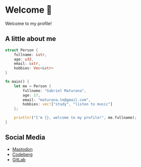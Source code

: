 # Welcome 👋

Welcome to my profile!

## A little about me

```rs
struct Person {
    fullname: &str,
    age: u32,
    email: &str,
    hobbies: Vec<&str>
}

fn main() {
    let me = Person {
        fullname: "Gabriel Maturana",
        age: 17,
        email: "maturana.te@gmail.com",
        hobbies: vec!["study", "listen to music"]
    };

    println!("I'm {}, welcome to my profile!", me.fullname);
}

```

## Social Media

- [Mastodon](https://mstdn.social/@maturana)
- [Codeberg](https://codeberg.org/imMaturana)
- [GitLab](https://gitlab.com/imMaturana)
